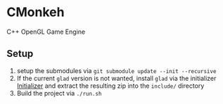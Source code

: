 # CMonkeh

C++ OpenGL Game Engine

## Setup
1. setup the submodules via `git submodule update --init --recursive`
2. If the current `glad` version is not wanted, install `glad` via the initializer [Initializer](https://glad.dav1d.de/) and extract the resulting zip into the `include/` directory
3. Build the project via `./run.sh`
